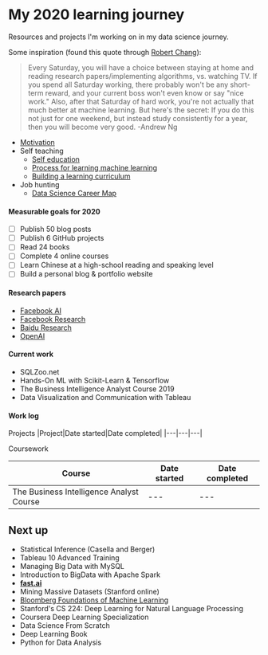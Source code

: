 # My 2020 learning journey

Resources and projects I'm working on in my data science journey.

Some inspiration (found this quote through [Robert Chang](https://github.com/robert8138/deep-learning-deliberate-practice)):

> Every Saturday, you will have a choice between staying at home and reading research papers/implementing algorithms, vs. watching TV. If you spend all Saturday working, there probably won't be any short-term reward, and your current boss won't even know or say "nice work." Also, after that Saturday of hard work, you're not actually that much better at machine learning. But here's the secret: If you do this not just for one weekend, but instead study consistently for a year, then you will become very good. -Andrew Ng

- [Motivation](https://www.nateliason.com/blog/motivation)
- Self teaching
    - [Self education](https://www.nateliason.com/blog/self-education)
    - [Process for learning machine learning](https://elitedatascience.com/learn-machine-learning#step-0)
    - [Building a learning curriculum](https://medium.com/@rchang/how-i-build-learning-projects-part-i-54dbaad68961)
- Job hunting
    - [Data Science Career Map](https://datasciencecareermap.com/)

#### Measurable goals for 2020
- [ ] Publish 50 blog posts
- [ ] Publish 6 GitHub projects
- [ ] Read 24 books
- [ ] Complete 4 online courses
- [ ] Learn Chinese at a high-school reading and speaking level
- [ ] Build a personal blog & portfolio website

#### Research papers
- [Facebook AI](https://ai.facebook.com/research)
- [Facebook Research](https://research.fb.com)
- [Baidu Research](http://research.baidu.com/Research_Areas/index-view?id=55)
- [OpenAI](https://openai.com/progress/)

#### Current work

- SQLZoo.net
- Hands-On ML with Scikit-Learn & Tensorflow
- The Business Intelligence Analyst Course 2019
- Data Visualization and Communication with Tableau

#### Work log

Projects
|Project|Date started|Date completed|
|---|---|---|

Coursework

|Course|Date started|Date completed|
| --- | --- | --- |
| The Business Intelligence Analyst Course| --- | --- |

## Next up

- Statistical Inference (Casella and Berger)
- Tableau 10 Advanced Training
- Managing Big Data with MySQL
- Introduction to BigData with Apache Spark
- **[fast.ai](https://course.fast.ai/)** 
- Mining Massive Datasets (Stanford online)
- [Bloomberg Foundations of Machine Learning](https://bloomberg.github.io/foml/#home)
- Stanford's CS 224: Deep Learning for Natural Language Processing
- Coursera Deep Learning Specialization
- Data Science From Scratch
- Deep Learning Book
- Python for Data Analysis
